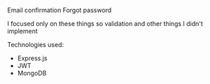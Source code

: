 Email confirmation
Forgot password

I focused only on these things so validation and other things I didn't implement

Technologies used:
- Express.js
- JWT
- MongoDB
